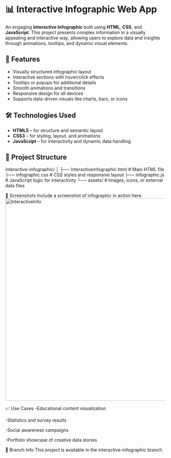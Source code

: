 # 📊 Interactive Infographic Web App

An engaging **Interactive Infographic** built using **HTML**, **CSS**, and **JavaScript**. This project presents complex information in a visually appealing and interactive way, allowing users to explore data and insights through animations, tooltips, and dynamic visual elements.

## 🎯 Features

- Visually structured infographic layout
- Interactive sections with hover/click effects
- Tooltips or popups for additional details
- Smooth animations and transitions
- Responsive design for all devices
- Supports data-driven visuals like charts, bars, or icons

## 🛠️ Technologies Used

- **HTML5** – for structure and semantic layout  
- **CSS3** – for styling, layout, and animations  
- **JavaScript** – for interactivity and dynamic data handling  


## 📁 Project Structure
interactive-infographic/
│
├── Interactiveinfographic.html # Main HTML file
├── infographic.css # CSS styles and responsive layout
├── infographic.js # JavaScript logic for interactivity
└── assets/ # Images, icons, or external data files

📸 Screenshots
Include a screenshot of infographic in action here.
<img width="1151" height="635" alt="InteractiveInfo" src="https://github.com/user-attachments/assets/ce907741-71c8-4a6b-b6be-5f327b174abd" />


📈 Use Cases
-Educational content visualization

-Statistics and survey results

-Social awareness campaigns

-Portfolio showcase of creative data stories

📌 Branch Info
This project is available in the interactive-infographic branch
